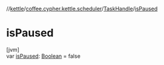 //[kettle](../../../index.md)/[coffee.cypher.kettle.scheduler](../index.md)/[TaskHandle](index.md)/[isPaused](is-paused.md)

# isPaused

[jvm]\
var [isPaused](is-paused.md): [Boolean](https://kotlinlang.org/api/latest/jvm/stdlib/kotlin/-boolean/index.html) = false
